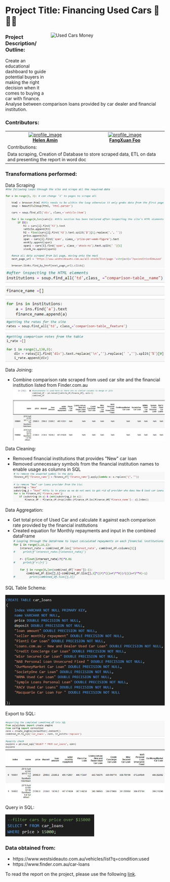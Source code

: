 <h1><b>Project Title:</b> Financing Used Cars 🚗🚙🚐</h1>
<img src="https://bestcash4cars.com.au/wp-content/uploads/2020/11/Main-page-top-photo.png" alt="Used Cars Money" width="360" height="200" align="right">

<h3><b>Project Description/ Outline:</b></h3>
<p>Create an educational dashboard to guide potential buyers in making the right decision when it comes to buying a car with finance. Analyse between comparison loans provided by car dealer and financial institution.</p>
  
  <h3><b>Contributors:</b></h3>
<table>
  <tr>
    <td align="center" margin=none><a href="https://github.com/helenamin"><img src="https://avatars.githubusercontent.com/u/78719440?v=4" width=120px alt="profile_image"/></br><b>Helen Amin</b></a></td>
    <td align="center" margin=none><a href="https://github.com/foofx88"><img src="https://avatars.githubusercontent.com/u/78995824?v=4" width=120px alt="profile_image"/></br><b>FangXuan Foo</b></a></td>
  </tr>
  <tr><td colspan="2">Contributions:</td></tr>
  <tr><td colspan="2"> Data scraping, Creation of Database to store scraped data, ETL on data and presenting the report in word doc
  </td></tr>
  
<table />

<h3>Transformations performed:</h3>
Data Scraping
<img src="/screenshots/scrape1.jpg"/>
<img src="/screenshots/scrape2.JPG"/>
<img src="/screenshots/scrape3.JPG"/>



Data Joining:
<ul>
<li>Combine comparison rate scraped from used car site and the financial institution listed from Finder.com.au</li>
  <img src="/screenshots/concatenation.JPG"/>
</ul>

Data Cleaning:
<ul>
<li>Removed financial institutions that provides "New" car loan</li>
<li>Removed unnecessary symbols from the financial institution names to enable usage as columns in SQL</li>
    <img src="/screenshots/cleaned.JPG"/>
  
</ul>  

Data Aggregation:
<ul>
<li>Get total price of Used Car and calculate it against each comparison rate provided by the financial institutions</li>
<li>Created equation for Monthly repayments and input in the combined dataFrame</li>
  <img src="/screenshots/monthly_calc.JPG"/>
</ul>

SQL Table Schema:

<img src="/screenshots/sql.JPG"/>

Export to SQL:

<img src="/screenshots/exported.JPG"/>

Query in SQL:

<img src="/screenshots/sql_filter.JPG"/>



<h3>Data obtained from:</h3>
<ul>
<li>https://www.westsideauto.com.au/vehicles/list?q=condition:used</li>
<li>https://www.finder.com.au/car-loans</li>
</ul>

To read the report on the project, please use the following <a href="https://github.com/foofx88/ETL-Financing-Used-Cars/blob/main/ETLProject-Financing_Used_Car_Report.docx">link</a>.
